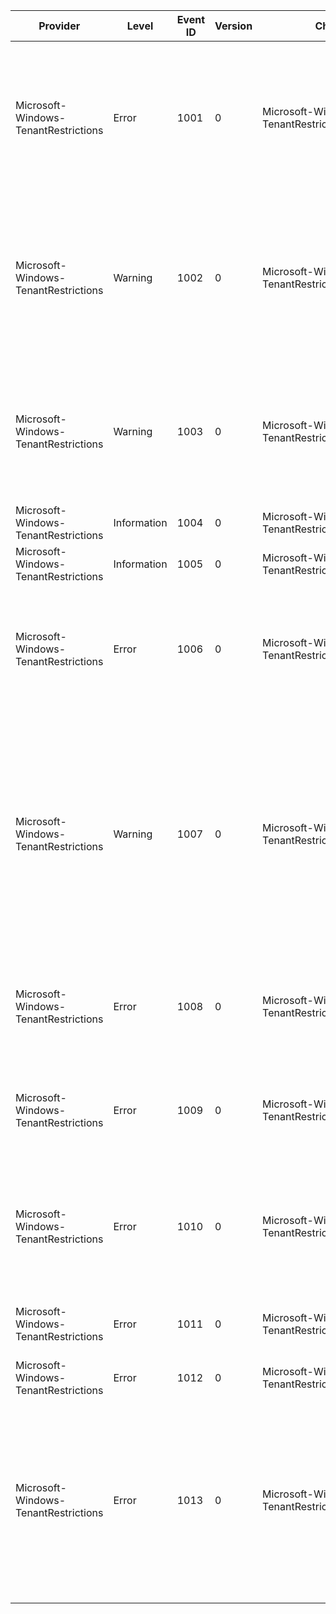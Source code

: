 Provider                              |  Level        |  Event ID  |  Version  |  Channel                                           |  Task              |  Opcode  |  Keyword           |  Message
--------------------------------------|---------------|------------|-----------|----------------------------------------------------|--------------------|----------|--------------------|---------------------------------------------------------------------------------------------------------------------------------------------------------------------------------------------------------------------------------------------------------------------------------------------------------------------------------------------------------------------------------------------------------------------------------------------------------------------------------------------------------------------------------------------------------------------
Microsoft-Windows-TenantRestrictions  |  Error        |  1001      |  0        |  Microsoft-Windows-TenantRestrictions/Operational  |  NetworkingPlugin  |          |  NetworkingPlugin  |  The networking component failed to load in a process due to an error in the module below. Requests from this process won't get tenant restriction headers applied. Please restart this executable or reboot to reload the networking component. Networking stack: {NetworkingStack}Executable name: {ImageName}Module: {ModuleName}Error: {ErrorCode}
Microsoft-Windows-TenantRestrictions  |  Warning      |  1002      |  0        |  Microsoft-Windows-TenantRestrictions/Operational  |  NetworkingPlugin  |          |  NetworkingPlugin  |  An attempt to start the tenant restrictions sync service (cloudidsvc) failed. If cloudidsvc is not running it is possible that tenant restrictions will apply to a stale list of endpoints. Please restart the the tenant restrictions sync service (cloudidsvc) to ensure that tenant restrictions is enforced on an up-to-date list of endpoints. Executable name: {ImageName}Module: {ModuleName}Error: {ErrorCode}
Microsoft-Windows-TenantRestrictions  |  Warning      |  1003      |  0        |  Microsoft-Windows-TenantRestrictions/Operational  |  NetworkingPlugin  |          |  NetworkingPlugin  |  A request was processed that already contained the sec-restrict-tenant-access-policy header. This may indicate an attempt to bypass tenant restrictions or a misconfigured app.This pre-existing value was overwritten:{ExistingHeader}This value is configured by policy:{ConfiguredHeader}Executable name: {ImageName}
Microsoft-Windows-TenantRestrictions  |  Information  |  1004      |  0        |  Microsoft-Windows-TenantRestrictions/Operational  |  SyncService       |          |  SyncService       |
Microsoft-Windows-TenantRestrictions  |  Information  |  1005      |  0        |  Microsoft-Windows-TenantRestrictions/Operational  |  SyncService       |          |  SyncService       |
Microsoft-Windows-TenantRestrictions  |  Error        |  1006      |  0        |  Microsoft-Windows-TenantRestrictions/Operational  |  NetworkingPlugin  |          |  NetworkingPlugin  |  The networking component failed to process a network request. The request was cancelled due to the failure. Further access to the network may be blocked for this application.Networking stack: {NetworkingStack}Executable name: {ImageName}Module: {ModuleName}Error: {ErrorCode}
Microsoft-Windows-TenantRestrictions  |  Warning      |  1007      |  0        |  Microsoft-Windows-TenantRestrictions/Operational  |  SyncService       |          |  SyncService       |  The endpoint sync service (cloudidsvc) has failed to sync its endpoints for a full 24 hours with the last successful sync at {LastSuccessfulSync}. This may be expected if the machine has not been connected to the network. It is possible that without a sync tenant restriction headers will not be applied to the correct endpoints. Ensure that cloudidsvc has network connectivity as described at https://go.microsoft.com/fwlink/?linkid=2148762. Another attempt will be made in {TimeInHours} hours.The error code of the latest attempt is: {ErrorCode}
Microsoft-Windows-TenantRestrictions  |  Error        |  1008      |  0        |  Microsoft-Windows-TenantRestrictions/Operational  |  NetworkingPlugin  |          |  NetworkingPlugin  |  The networking component failed to process a policy change. Please restart the affected executable(s) to ensure that the policy change is enforced.Executable name: {ImageName}Module: {ModuleName}Error: {ErrorCode}
Microsoft-Windows-TenantRestrictions  |  Error        |  1009      |  0        |  Microsoft-Windows-TenantRestrictions/Operational  |  NetworkingPlugin  |          |  NetworkingPlugin  |  The networking component failed subscribe to policy changes. Please restart the affected executable(s) to ensure that the policy updates are correctly received.Executable name: {ImageName}Module: {ModuleName}Error: {ErrorCode}
Microsoft-Windows-TenantRestrictions  |  Error        |  1010      |  0        |  Microsoft-Windows-TenantRestrictions/Operational  |  NetworkingPlugin  |          |  NetworkingPlugin  |  The networking component failed to read the policy in a process due to an error in the module below. Requests from this process won't get tenant restriction headers applied until the policy is re-applied correctly.Executable name: {ImageName}Module: {ModuleName}Error: {ErrorCode}
Microsoft-Windows-TenantRestrictions  |  Error        |  1011      |  0        |  Microsoft-Windows-TenantRestrictions/Operational  |  SyncService       |          |  SyncService       |  The entered tenantid or policy id is an invalid guid. Please correct the incorrect guid(s) below to enable Tenant Restrictions.{InvalidGuid}
Microsoft-Windows-TenantRestrictions  |  Error        |  1012      |  0        |  Microsoft-Windows-TenantRestrictions/Operational  |  SyncService       |          |  SyncService       |
Microsoft-Windows-TenantRestrictions  |  Error        |  1013      |  0        |  Microsoft-Windows-TenantRestrictions/Operational  |  SyncService       |          |  SyncService       |  The endpoint sync service (cloudidsvc) has failed to reach the O365 server; preventing an endpoint sync. Please check your proxy/network settings and ensure that cloudidsvc has network connectivity as described at https://go.microsoft.com/fwlink/?linkid=2148762. The request path is: {RequestPath} The HTTP status code is: {HttpErrorCode} The request headers are:{ResponseHeaders} The networking error code is: {NetworkingErrorCode}